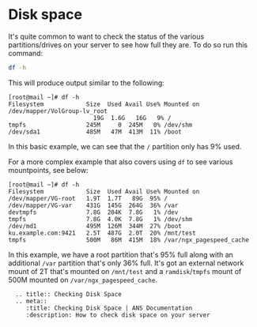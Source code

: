 # Disk space

It's quite common to want to check the status of the various partitions/drives on your server to see how full they are. To do so run this command:

```bash
df -h
```

This will produce output similar to the following:

```console
[root@mail ~]# df -h
Filesystem            Size  Used Avail Use% Mounted on
/dev/mapper/VolGroup-lv_root
                        19G  1.6G   16G   9% /
tmpfs                 245M     0  245M   0% /dev/shm
/dev/sda1             485M   47M  413M  11% /boot
```

In this basic example, we can see that the `/` partition only has 9% used.

For a more complex example that also covers using `df` to see various mountpoints, see below:

```console
[root@mail ~]# df -h
Filesystem            Size  Used Avail Use% Mounted on
/dev/mapper/VG-root   1.9T  1.7T   89G  95% /
/dev/mapper/VG-var    431G  145G  264G  36% /var
devtmpfs              7.8G  204K  7.8G   1% /dev
tmpfs                 7.8G  4.0K  7.8G   1% /dev/shm
/dev/md1              495M  126M  344M  27% /boot
ku.example.com:9421   2.5T  487G  2.0T  20% /mnt/test
tmpfs                 500M   86M  415M  18% /var/ngx_pagespeed_cache
```

In this example, we have a root partition that's 95% full along with an additional `/var` partition that's only 36% full.
It's got an external network mount of 2T that's mounted on `/mnt/test` and a `ramdisk`/`tmpfs` mount of 500M mounted on `/var/ngx_pagespeed_cache`.

```eval_rst
  .. title:: Checking Disk Space
  .. meta::
     :title: Checking Disk Space | ANS Documentation
     :description: How to check disk space on your server
```

